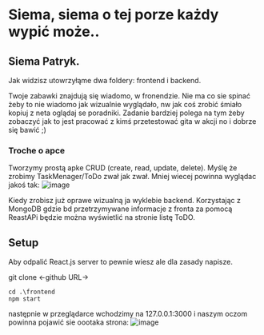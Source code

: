 # Siema, siema o tej porze każdy wypić może.. 


## Siema Patryk.

Jak widzisz utowrzyłąme dwa foldery: frontend i backend.

Twoje zabawki znajdują się wiadomo, w fronendzie. Nie ma co sie spinać żeby to nie wiadomo jak wizualnie wyglądało, nw jak coś zrobić śmiało kopiuj z neta oglądaj se poradniki. Zadanie bardziej polega na tym żeby zobaczyć jak to jest pracować z kimś przetestować gita w akcji no i dobrze się bawić ;)

### Troche o apce 

Tworzymy prostą apke CRUD (create, read, update, delete). Myślę że zrobimy TaskMenager/ToDo zwał jak zwał. Mniej wiecej powinna wyglądac jakoś tak:
![image](https://user-images.githubusercontent.com/44020188/187493715-cf20b595-cdfb-4d04-a944-829763bb7509.png)


Kiedy zrobisz już oprawe wizualną ja wyklebie backend. Korzystając z MongoDB gdzie bd przetrzymywane informacje z fronta za pomocą ReastAPi będzie można wyświetlić na stronie listę ToDO. 

## Setup 

Aby odpalić React.js server to pewnie wiesz ale dla zasady napisze. 


git clone <-github URL->

```
cd .\frontend
npm start

```
następnie w przeglądarce wchodzimy na 127.0.0.1:3000
i naszym oczom powinna pojawić sie oootaka strona:
![image](https://user-images.githubusercontent.com/44020188/187666653-6570dd58-b91a-4f8c-8916-85e0d1b749ab.png)


